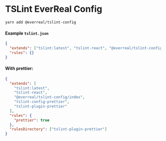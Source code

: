 # TSLint EverReal Config

```
yarn add @everreal/tslint-config
```

#### Example `tslint.json`

```json
{
  "extends": ["tslint:latest", "tslint-react", "@everreal/tslint-config"],
  "rules": {}
}
```

#### With prettier:

```json
{
  "extends": [
    "tslint:latest",
    "tslint-react",
    "@everreal/tslint-config/index",
    "tslint-config-prettier",
    "tslint-plugin-prettier"
  ],
  "rules": {
    "prettier": true
  },
  "rulesDirectory": ["tslint-plugin-prettier"]
}
```
